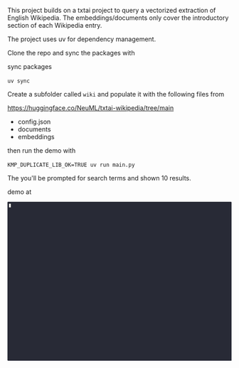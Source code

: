 This project builds on a txtai project to query a vectorized extraction of English Wikipedia.  The embeddings/documents only cover the introductory section of each Wikipedia entry.

The project uses uv for dependency management.

Clone the repo and sync the packages with

sync packages

`uv sync`

Create a subfolder called `wiki` and populate it with the following files from

https://huggingface.co/NeuML/txtai-wikipedia/tree/main

* config.json
* documents
* embeddings

then run the demo  with 

 `KMP_DUPLICATE_LIB_OK=TRUE uv run main.py`

 The you'll be prompted for search terms and shown 10 results.

 demo at

![Demo file](demo.gif)
